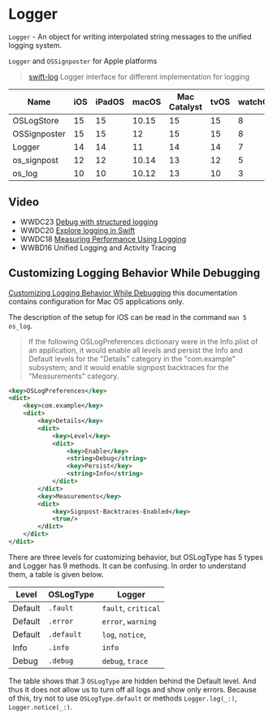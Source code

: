 # Logger

`Logger` - An object for writing interpolated string messages to the unified logging system.

`Logger` and `OSSignposter` for Apple platforms

> [swift-log](https://github.com/apple/swift-log) Logger interface for different implementation for logging

| Name         | iOS | iPadOS | macOS | Mac Catalyst | tvOS | watchOS | visionOS |
| ------------ | --- | ------ | ----- | ------------ | ---- | ------- | -------- |
| OSLogStore   | 15  | 15     | 10.15 | 15           | 15   | 8       | 1        |
| OSSignposter | 15  | 15     | 12    | 15           | 15   | 8       | 1        |
| Logger       | 14  | 14     | 11    | 14           | 14   | 7       | 1        |
| os_signpost  | 12  | 12     | 10.14 | 13           | 12   | 5       | 1        |
| os_log       | 10  | 10     | 10.12 | 13           | 10   | 3       | 1        |

## Video

- WWDC23 [Debug with structured logging](https://developer.apple.com/wwdc23/10226)
- WWDC20 [Explore logging in Swift](https://developer.apple.com/videos/play/wwdc2020/10168/)
- WWDC18 [Measuring Performance Using Logging](https://developer.apple.com/videos/play/wwdc2018/405/)
- WWBD16 Unified Logging and Activity Tracing

## Customizing Logging Behavior While Debugging

[Customizing Logging Behavior While Debugging](https://developer.apple.com/documentation/os/logging/customizing_logging_behavior_while_debugging?language=swift) this documentation contains configuration for Mac OS applications only.

The description of the setup for iOS can be read in the command `man 5 os_log`.

> If the following OSLogPreferences dictionary were in the Info.plist of an application, it would enable all levels and persist the Info and Default levels for the "Details" category in the "com.example" subsystem; and it would enable signpost backtraces for the "Measurements" category.

```xml
<key>OSLogPreferences</key>
<dict>
    <key>com.example</key>
    <dict>
        <key>Details</key>
        <dict>
            <key>Level</key>
            <dict>
                <key>Enable</key>
                <string>Debug</string>
                <key>Persist</key>
                <string>Info</string>
            </dict>
        </dict>
        <key>Measurements</key>
        <dict>
            <key>Signpost-Backtraces-Enabled</key>
            <true/>
        </dict>
    </dict>
</dict>
```

There are three levels for customizing behavior, but OSLogType has 5 types and Logger has 9 methods. It can be confusing. In order to understand them, a table is given below.

| Level   | OSLogType  | Logger              |
| ------- | ---------- | ------------------- |
| Default | `.fault`   | `fault`, `critical` |
| Default | `.error`   | `error`, `warning`  |
| Default | `.default` | `log`, `notice`,    |
| Info    | `.info`    | `info`              |
| Debug   | `.debug`   | `debug`, `trace`    |

The table shows that 3 `OSLogType` are hidden behind the Default level. And thus it does not allow us to turn off all logs and show only errors. Because of this, try not to use `OSLogType.default` or methods `Logger.log(_:)`, `Logger.notice(_:)`.
